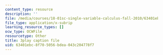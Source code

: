 ```yaml
---
content_type: resource
description: ''
file: /media/courses/18-01sc-single-variable-calculus-fall-2010/63401ebc8f705056bdea043c204778f7_wOHrNt9ScYs.vtt
file_type: application/x-subrip
learning_resource_types: []
ocw_type: OCWFile
resourcetype: Other
title: 3play caption file
uid: 63401ebc-8f70-5056-bdea-043c204778f7
---
```

